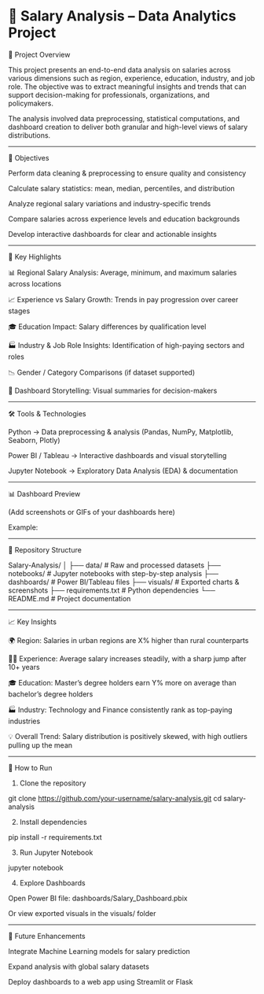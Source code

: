 # 💼 Salary Analysis – Data Analytics Project

📌 Project Overview

This project presents an end-to-end data analysis on salaries across various dimensions such as region, experience, education, industry, and job role. The objective was to extract meaningful insights and trends that can support decision-making for professionals, organizations, and policymakers.

The analysis involved data preprocessing, statistical computations, and dashboard creation to deliver both granular and high-level views of salary distributions.


---

🎯 Objectives

Perform data cleaning & preprocessing to ensure quality and consistency

Calculate salary statistics: mean, median, percentiles, and distribution

Analyze regional salary variations and industry-specific trends

Compare salaries across experience levels and education backgrounds

Develop interactive dashboards for clear and actionable insights



---

🔑 Key Highlights

📊 Regional Salary Analysis: Average, minimum, and maximum salaries across locations

📈 Experience vs Salary Growth: Trends in pay progression over career stages

🎓 Education Impact: Salary differences by qualification level

🏭 Industry & Job Role Insights: Identification of high-paying sectors and roles

📉 Gender / Category Comparisons (if dataset supported)

📌 Dashboard Storytelling: Visual summaries for decision-makers



---

🛠️ Tools & Technologies

Python → Data preprocessing & analysis (Pandas, NumPy, Matplotlib, Seaborn, Plotly)

Power BI / Tableau → Interactive dashboards and visual storytelling

Jupyter Notebook → Exploratory Data Analysis (EDA) & documentation



---

📊 Dashboard Preview

(Add screenshots or GIFs of your dashboards here)

Example:




---

📂 Repository Structure

Salary-Analysis/
│
├── data/                # Raw and processed datasets
├── notebooks/           # Jupyter notebooks with step-by-step analysis
├── dashboards/          # Power BI/Tableau files
├── visuals/             # Exported charts & screenshots
├── requirements.txt     # Python dependencies
└── README.md            # Project documentation


---

📈 Key Insights

🌍 Region: Salaries in urban regions are X% higher than rural counterparts

👨‍💼 Experience: Average salary increases steadily, with a sharp jump after 10+ years

🎓 Education: Master’s degree holders earn Y% more on average than bachelor’s degree holders

🏭 Industry: Technology and Finance consistently rank as top-paying industries

💡 Overall Trend: Salary distribution is positively skewed, with high outliers pulling up the mean



---

🚀 How to Run

1. Clone the repository

git clone https://github.com/your-username/salary-analysis.git
cd salary-analysis

2. Install dependencies

pip install -r requirements.txt

3. Run Jupyter Notebook

jupyter notebook

4. Explore Dashboards

Open Power BI file: dashboards/Salary_Dashboard.pbix

Or view exported visuals in the visuals/ folder



---

📌 Future Enhancements

Integrate Machine Learning models for salary prediction

Expand analysis with global salary datasets

Deploy dashboards to a web app using Streamlit or Flask

